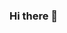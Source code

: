 ### Hi there 👋

<!--
**oktvturk/oktvturk** is a ✨ _special_ ✨ repository because its `README.md` (this file) appears on your GitHub profile.

Here are some ideas to get you started:

Download oktv, start watching turkish television. :)

-->
